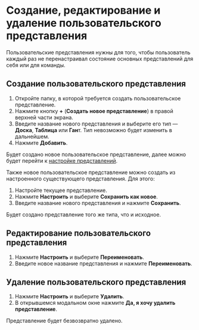 # Создание, редактирование и удаление пользовательского представления

Пользовательские представления нужны для того, чтобы пользователь каждый раз не перенастраивал состояние основных представлений для себя или для команды.

## Создание пользовательского представления

1. Откройте папку, в которой требуется создать пользовательское представление.
2. Нажмите кнопку **+**  (**Создать новое представление**) в правой верхней части экрана.
3. Введите название нового представления и выберите его тип — **Доска**, **Таблица** или **Ган**т. Тип невозможно будет изменить в дальнейшем.
4. Нажмите **Добавить**.

Будет создано новое пользовательское представление, далее можно будет перейти к [настройке представлений](https://docs.teamstorm.io/rukovodstva/rukovodstvo-polzovatelya-teamstorm/rabota-s-zadachami/predstavlenie-zadach/nastroika-predstavlenii).

Также новое пользовательское представление можно создать из настроенного существующего представления. Для этого:

1. Настройте текущее представление.
2. Нажмите **Настроить** и выберите **Сохранить как новое**.
3. Введите название нового представления и нажмите **Сохранить**.

Будет создано представление того же типа, что и исходное.

## Редактирование пользовательского представления

1. Нажмите **Настроить** и выберите **Переименовать**.
2. Введите новое название представления и нажмите **Переименовать**.

## Удаление пользовательского представления

1. Нажмите **Настроить** и выберите **Удалить**.
2. В открывшемся модальном окне нажмите **Да, я хочу удалить представление**.

Представление будет безвозвратно удалено.

